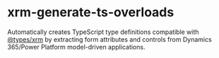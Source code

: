 # xrm-generate-ts-overloads
Automatically creates TypeScript type definitions compatible with [@types/xrm](https://www.npmjs.com/package/@types/xrm) by extracting form attributes and controls from Dynamics 365/Power Platform model-driven applications.
